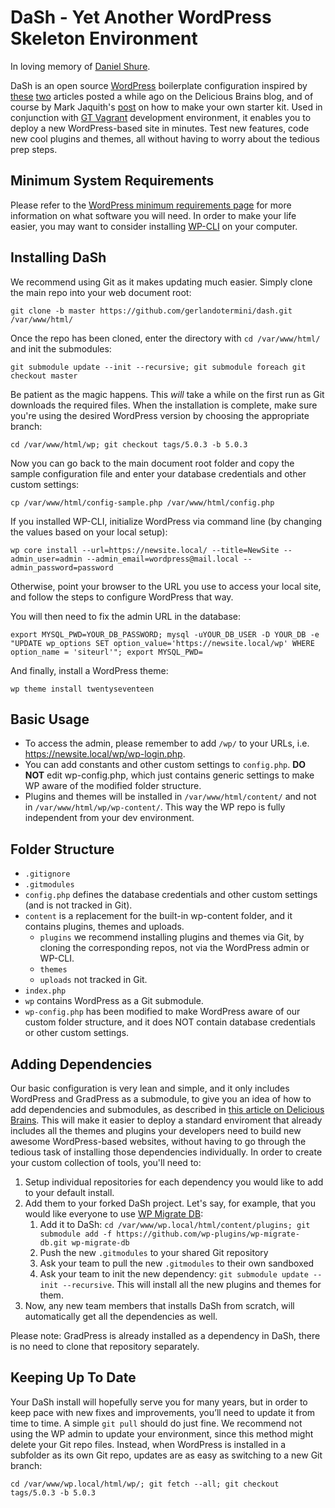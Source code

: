 # DaSh - Yet Another WordPress Skeleton Environment

In loving memory of [Daniel Shure](https://www.legacy.com/us/obituaries/nytimes/name/daniel-shure-obituary?id=19817490).

DaSh is an open source [WordPress](https://wordpress.org/) boilerplate configuration inspired by [these](https://deliciousbrains.com/install-wordpress-subdirectory-composer-git-submodule/) [two](https://deliciousbrains.com/wordpress-deployment-workflow-git/) articles posted a while ago on the Delicious Brains blog, and of course by Mark Jaquith's [post](https://markjaquith.wordpress.com/2012/05/26/wordpress-skeleton/) on how to make your own starter kit. Used in conjunction with [GT Vagrant](https://github.com/gerlandotermini/vagrant) development environment, it enables you to deploy a new WordPress-based site in minutes. Test new features, code new cool plugins and themes, all without having to worry about the tedious prep steps.

## Minimum System Requirements

Please refer to the [WordPress minimum requirements page](https://wordpress.org/about/requirements/) for more information on what software you will need. In order to make your life easier, you may want to consider installing [WP-CLI](https://wp-cli.org/) on your computer.

## Installing DaSh

We recommend using Git as it makes updating much easier. Simply clone the main repo into your web document root:

`git clone -b master https://github.com/gerlandotermini/dash.git /var/www/html/`

Once the repo has been cloned, enter the directory with `cd /var/www/html/` and init the submodules:

`git submodule update --init --recursive; git submodule foreach git checkout master`

Be patient as the magic happens. This *will* take a while on the first run as Git downloads the required files. When the installation is complete, make sure you're using the desired WordPress version by choosing the appropriate branch:

`cd /var/www/html/wp; git checkout tags/5.0.3 -b 5.0.3`

Now you can go back to the main document root folder and copy the sample configuration file and enter your database credentials and other custom settings:

`cp /var/www/html/config-sample.php /var/www/html/config.php`

If you installed WP-CLI, initialize WordPress via command line (by changing the values based on your local setup):

`wp core install --url=https://newsite.local/ --title=NewSite --admin_user=admin --admin_email=wordpress@mail.local --admin_password=password`

Otherwise, point your browser to the URL you use to access your local site, and follow the steps to configure WordPress that way.

You will then need to fix the admin URL in the database:

`export MYSQL_PWD=YOUR_DB_PASSWORD; mysql -uYOUR_DB_USER -D YOUR_DB -e "UPDATE wp_options SET option_value='https://newsite.local/wp' WHERE option_name = 'siteurl'"; export MYSQL_PWD=`

And finally, install a WordPress theme:

`wp theme install twentyseventeen`

## Basic Usage

* To access the admin, please remember to add `/wp/` to your URLs, i.e. https://newsite.local/wp/wp-login.php.
* You can add constants and other custom settings to `config.php`. **DO NOT** edit wp-config.php, which just contains generic settings to make WP aware of the modified folder structure.
* Plugins and themes will be installed in `/var/www/html/content/` and not in `/var/www/html/wp/wp-content/`. This way the WP repo is fully independent from your dev environment.

## Folder Structure

* `.gitignore`
* `.gitmodules`
* `config.php` defines the database credentials and other custom settings (and is not tracked in Git).
* `content` is a replacement for the built-in wp-content folder, and it contains plugins, themes and uploads.
	* `plugins` we recommend installing plugins and themes via Git, by cloning the corresponding repos, not via the WordPress admin or WP-CLI.
	* `themes`
	* `uploads` not tracked in Git.
* `index.php`
* `wp` contains WordPress as a Git submodule. 
* `wp-config.php` has been modified to make WordPress aware of our custom folder structure, and it does NOT contain database credentials or other custom settings.

## Adding Dependencies

Our basic configuration is very lean and simple, and it only includes WordPress and GradPress as a submodule, to give you an idea of how to add dependencies and submodules, as described in [this article on Delicious Brains](https://deliciousbrains.com/git-submodules-manage-wordpress-themes-and-plugins/). This will make it easier to deploy a standard enviroment that already includes all the themes and plugins your developers need to build new awesome WordPress-based websites, without having to go through the tedious task of installing those dependencies individually. In order to create your custom collection of tools, you'll need to:

1. Setup individual repositories for each dependency you would like to add to your default install.
1. Add them to your forked DaSh project. Let's say, for example, that you would like everyone to use [WP Migrate DB](https://github.com/wp-plugins/wp-migrate-db):
	1. Add it to DaSh: `cd /var/www/wp.local/html/content/plugins; git submodule add -f https://github.com/wp-plugins/wp-migrate-db.git wp-migrate-db`
	1. Push the new `.gitmodules` to your shared Git repository
	1. Ask your team to pull the new `.gitmodules` to their own sandboxed
	1. Ask your team to init the new dependency: `git submodule update --init --recursive`. This will install all the new plugins and themes for them.
1. Now, any new team members that installs DaSh from scratch, will automatically get all the dependencies as well.

Please note: GradPress is already installed as a dependency in DaSh, there is no need to clone that repository separately.

## Keeping Up To Date

Your DaSh install will hopefully serve you for many years, but in order to keep pace with new fixes and improvements, you’ll need to update it from time to time. A simple `git pull` should do just fine. We recommend not using the WP admin to update your environment, since this method might delete your Git repo files. Instead, when WordPress is installed in a subfolder as its own Git repo, updates are as easy as switching to a new Git branch:

`cd /var/www/wp.local/html/wp/; git fetch --all; git checkout tags/5.0.3 -b 5.0.3`
